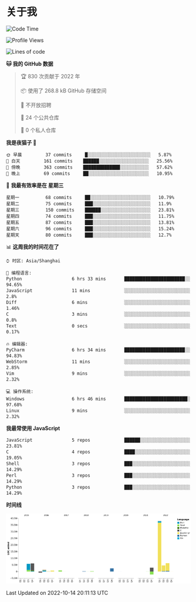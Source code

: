 # 关于我

<!--START_SECTION:waka-->
![Code Time](http://img.shields.io/badge/Code%20Time-668%20hrs%2041%20mins-blue)

![Profile Views](http://img.shields.io/badge/%E4%B8%AA%E4%BA%BA%E8%B5%84%E6%96%99%E8%A7%82%E7%9C%8B%E6%AC%A1%E6%95%B0-1-blue)

![Lines of code](https://img.shields.io/badge/%E4%BB%8E%E3%80%8CHello%20World%E3%80%8D%E8%B5%B7%E6%88%91%E5%B7%B2%E7%BB%8F%E5%86%99%E4%BA%86-67%20Thousand%20%E8%A1%8C%E4%BB%A3%E7%A0%81-blue)

**🐱 我的 GitHub 数据** 

> 🏆 830 次贡献于 2022 年
 > 
> 📦  使用了 268.8 kB GitHub 存储空间 
 > 
> 🚫 不开放招聘
 > 
> 📜 24 个公共仓库 
 > 
> 🔑 0 个私人仓库  
 > 
**我是夜猫子 🦉** 

```text
🌞 早晨         37 commits     █░░░░░░░░░░░░░░░░░░░░░░░░   5.87% 
🌆 白天         161 commits    ██████░░░░░░░░░░░░░░░░░░░   25.56% 
🌃 傍晚         363 commits    ██████████████░░░░░░░░░░░   57.62% 
🌙 晚上         69 commits     ██░░░░░░░░░░░░░░░░░░░░░░░   10.95%

```
📅 **我最有效率是在 星期三** 

```text
星期一          68 commits     ██░░░░░░░░░░░░░░░░░░░░░░░   10.79% 
星期二          75 commits     ███░░░░░░░░░░░░░░░░░░░░░░   11.9% 
星期三          150 commits    ██████░░░░░░░░░░░░░░░░░░░   23.81% 
星期四          74 commits     ███░░░░░░░░░░░░░░░░░░░░░░   11.75% 
星期五          87 commits     ███░░░░░░░░░░░░░░░░░░░░░░   13.81% 
星期六          96 commits     ███░░░░░░░░░░░░░░░░░░░░░░   15.24% 
星期天          80 commits     ███░░░░░░░░░░░░░░░░░░░░░░   12.7%

```


📊 **这周我的时间花在了** 

```text
⌚︎ 时区: Asia/Shanghai

💬 编程语言: 
Python                   6 hrs 33 mins       ███████████████████████░░   94.65% 
JavaScript               11 mins             ░░░░░░░░░░░░░░░░░░░░░░░░░   2.8% 
Diff                     6 mins              ░░░░░░░░░░░░░░░░░░░░░░░░░   1.46% 
C                        3 mins              ░░░░░░░░░░░░░░░░░░░░░░░░░   0.8% 
Text                     0 secs              ░░░░░░░░░░░░░░░░░░░░░░░░░   0.17%

🔥 编辑器: 
PyCharm                  6 hrs 34 mins       ███████████████████████░░   94.83% 
WebStorm                 11 mins             ░░░░░░░░░░░░░░░░░░░░░░░░░   2.85% 
Vim                      9 mins              ░░░░░░░░░░░░░░░░░░░░░░░░░   2.32%

💻 操作系统: 
Windows                  6 hrs 46 mins       ████████████████████████░   97.68% 
Linux                    9 mins              ░░░░░░░░░░░░░░░░░░░░░░░░░   2.32%

```

**我最常使用 JavaScript** 

```text
JavaScript               5 repos             ██████░░░░░░░░░░░░░░░░░░░   23.81% 
C                        4 repos             ████░░░░░░░░░░░░░░░░░░░░░   19.05% 
Shell                    3 repos             ███░░░░░░░░░░░░░░░░░░░░░░   14.29% 
Perl                     3 repos             ███░░░░░░░░░░░░░░░░░░░░░░   14.29% 
Python                   3 repos             ███░░░░░░░░░░░░░░░░░░░░░░   14.29%

```


**时间线**

![Chart not found](https://raw.githubusercontent.com/Arondight/Arondight/master/charts/bar_graph.png) 


 Last Updated on 2022-10-14 20:11:13 UTC
<!--END_SECTION:waka-->
